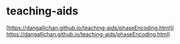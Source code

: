 # teaching-aids

[https://dangallichan.github.io/teaching-aids/phaseEncoding.html](
https://dangallichan.github.io/teaching-aids/phaseEncoding.html)
